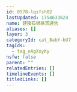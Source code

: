 ```yaml
---
id: 0578-lqsfsh02
lastUpdated: 1754633624
name: 建陵石狮悬赏通告
aliases: []
layer: 3
categoryId: cat_8abY-bU7
tagIds:
  - tag_eAgXxyKy
nsfw: false
parent: ""
relatedEntries: []
timelineEvents: []
titledLinks: []
---
```



